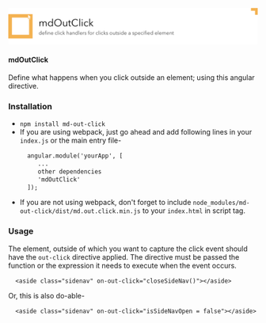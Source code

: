 ![mdOutClick Logo](https://raw.githubusercontent.com/dibosh/md-out-click/master/readme-logo.jpg)
#### mdOutClick
Define what happens when you click outside an element; using this angular directive.

### Installation
- `npm install md-out-click`
- If you are using webpack, just go ahead and add following lines in your `index.js`
or the main entry file-
  ```
    angular.module('yourApp', [
       ...
       other dependencies
       'mdOutClick'
    ]);
  ```
- If you are not using webpack, don't forget to include 
`node_modules/md-out-click/dist/md.out.click.min.js` to your `index.html` in script tag.

### Usage
The element, outside of which you want to capture the click event should
have the `out-click` directive applied. The directive must be passed the function or the
expression it needs to execute when the event occurs.
   ```
     <aside class="sidenav" on-out-click="closeSideNav()"></aside>
   ```
Or, this is also do-able-
   ```
     <aside class="sidenav" on-out-click="isSideNavOpen = false"></aside>
   ```
